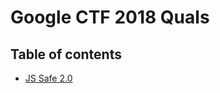 # Google CTF 2018 Quals

## Table of contents

* [JS Safe 2.0](https://github.com/Lev9L-Team/ctf/tree/master/2018-06-23-google-ctf-quals/web_js_safe_2_0)